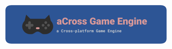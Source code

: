 ![aCross Game Engine](https://github.com/aCross-Game-Engine/aCross/raw/main/assets/branding/github/banner.png)
